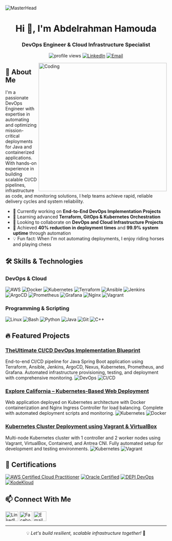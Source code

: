 ![MasterHead](https://miro.medium.com/v2/resize:fit:3000/1*mqv03KrlG5LK2XU1uV4LJg.gif)

<h1 align="center">Hi 👋, I'm Abdelrahman Hamouda</h1>
<h3 align="center">DevOps Engineer & Cloud Infrastructure Specialist</h3>

<p align="center">
  <img src="https://komarev.com/ghpvc/?username=3bdo7amouda&label=Profile%20views&color=0e75b6&style=flat" alt="profile views" />
  <a href="https://linkedin.com/in/3bdo7amouda"><img src="https://img.shields.io/badge/LinkedIn-Connect-blue?style=flat&logo=linkedin" alt="LinkedIn" /></a>
  <a href="mailto:abdelrahman.hamouda29@gmail.com"><img src="https://img.shields.io/badge/Email-Contact-red?style=flat&logo=gmail" alt="Email" /></a>
</p>

<img align="right" alt="Coding" width="400" src="https://cdn.dribbble.com/users/926537/screenshots/4502902/dev-ops-gif-dr.gif">

## 🚀 About Me

I'm a passionate DevOps Engineer with expertise in automating and optimizing mission-critical deployments for Java and containerized applications. With hands-on experience in building scalable CI/CD pipelines, infrastructure as code, and monitoring solutions, I help teams achieve rapid, reliable delivery cycles and system reliability.

- 🔭 Currently working on **End-to-End DevOps Implementation Projects**
- 🌱 Learning advanced **Terraform, GitOps & Kubernetes Orchestration**
- 👯 Looking to collaborate on **DevOps and Cloud Infrastructure Projects**
- 🎯 Achieved **40% reduction in deployment times** and **99.9% system uptime** through automation
- 💡 Fun fact: When I'm not automating deployments, I enjoy riding horses and playing chess

## 🛠️ Skills & Technologies

### DevOps & Cloud
![AWS](https://img.shields.io/badge/-AWS-232F3E?style=for-the-badge&logo=amazon-aws&logoColor=white)
![Docker](https://img.shields.io/badge/-Docker-2496ED?style=for-the-badge&logo=docker&logoColor=white)
![Kubernetes](https://img.shields.io/badge/-Kubernetes-326CE5?style=for-the-badge&logo=kubernetes&logoColor=white)
![Terraform](https://img.shields.io/badge/-Terraform-7B42BC?style=for-the-badge&logo=terraform&logoColor=white)
![Ansible](https://img.shields.io/badge/-Ansible-EE0000?style=for-the-badge&logo=ansible&logoColor=white)
![Jenkins](https://img.shields.io/badge/-Jenkins-D24939?style=for-the-badge&logo=jenkins&logoColor=white)
![ArgoCD](https://img.shields.io/badge/-ArgoCD-EF7B4D?style=for-the-badge&logo=argo&logoColor=white)
![Prometheus](https://img.shields.io/badge/-Prometheus-E6522C?style=for-the-badge&logo=prometheus&logoColor=white)
![Grafana](https://img.shields.io/badge/-Grafana-F46800?style=for-the-badge&logo=grafana&logoColor=white)
![Nginx](https://img.shields.io/badge/-NGINX-009639?style=for-the-badge&logo=nginx&logoColor=white)
![Vagrant](https://img.shields.io/badge/-Vagrant-1868F2?style=for-the-badge&logo=vagrant&logoColor=white)

### Programming & Scripting
![Linux](https://img.shields.io/badge/-Linux-FCC624?style=for-the-badge&logo=linux&logoColor=black)
![Bash](https://img.shields.io/badge/-Bash-4EAA25?style=for-the-badge&logo=gnu-bash&logoColor=white)
![Python](https://img.shields.io/badge/-Python-3776AB?style=for-the-badge&logo=python&logoColor=white)
![Java](https://img.shields.io/badge/-Java-007396?style=for-the-badge&logo=java&logoColor=white)
![Git](https://img.shields.io/badge/-Git-F05032?style=for-the-badge&logo=git&logoColor=white)
![C++](https://img.shields.io/badge/-C++-00599C?style=for-the-badge&logo=c%2B%2B&logoColor=white)



## 🔥 Featured Projects

### [TheUltimate CI/CD DevOps Implementation Blueprint](https://github.com/3bdo7amouda/Ultimate-CI-CD-DevOps-Pipeline)
End-to-end CI/CD pipeline for Java Spring Boot application using Terraform, Ansible, Jenkins, ArgoCD, Nexus, Kubernetes, Prometheus, and Grafana. Automated infrastructure provisioning, testing, and deployment with comprehensive monitoring.
![DevOps](https://img.shields.io/badge/-DevOps-FF6C37?style=flat-square&logo=devops&logoColor=white)
![CI/CD](https://img.shields.io/badge/-CI/CD-4479A1?style=flat-square&logo=github-actions&logoColor=white)

### [Explore California – Kubernetes-Based Web Deployment](https://github.com/3bdo7amouda/Explore-California-K8s)
Web application deployed on Kubernetes architecture with Docker containerization and Nginx Ingress Controller for load balancing. Complete with automated deployment scripts and monitoring.
![Kubernetes](https://img.shields.io/badge/-Kubernetes-326CE5?style=flat-square&logo=kubernetes&logoColor=white)
![Docker](https://img.shields.io/badge/-Docker-2496ED?style=flat-square&logo=docker&logoColor=white)

### [Kubernetes Cluster Deployment using Vagrant & VirtualBox](https://github.com/3bdo7amouda/k8s-cluster-vagrant)
Multi-node Kubernetes cluster with 1 controller and 2 worker nodes using Vagrant, VirtualBox, Containerd, and Antrea CNI. Fully automated setup for development and testing environments.
![Kubernetes](https://img.shields.io/badge/-Kubernetes-326CE5?style=flat-square&logo=kubernetes&logoColor=white)
![Vagrant](https://img.shields.io/badge/-Vagrant-1868F2?style=flat-square&logo=vagrant&logoColor=white)

## 📜 Certifications

<p align="left">
  <a href="#"><img src="https://img.shields.io/badge/-AWS%20Certified%20Cloud%20Practitioner-232F3E?style=for-the-badge&logo=amazon-aws&logoColor=white" alt="AWS Certified Cloud Practitioner" /></a>
  <a href="#"><img src="https://img.shields.io/badge/-Oracle%20Certified%20Foundation%20Associate-F80000?style=for-the-badge&logo=oracle&logoColor=white" alt="Oracle Certified" /></a>
  <a href="#"><img src="https://img.shields.io/badge/-DEPI%20DevOps%20Graduation-0078D7?style=for-the-badge&logo=microsoft&logoColor=white" alt="DEPI DevOps" /></a>
  <a href="#"><img src="https://img.shields.io/badge/-KodeKloud%20Certifications%20(11)-007ACC?style=for-the-badge&logo=kubernetes&logoColor=white" alt="KodeKloud" /></a>
</p>

## 📫 Connect With Me

<p align="left">
  <a href="https://linkedin.com/in/3bdo7amouda" target="_blank"><img align="center" src="https://raw.githubusercontent.com/rahuldkjain/github-profile-readme-generator/master/src/images/icons/Social/linked-in-alt.svg" alt="LinkedIn" height="30" width="40" /></a>
  <a href="https://www.facebook.com/abdoham0da" target="_blank"><img align="center" src="https://raw.githubusercontent.com/rahuldkjain/github-profile-readme-generator/master/src/images/icons/Social/facebook.svg" alt="Facebook" height="30" width="40" /></a>
  <a href="mailto:abdelrahman.hamouda29@gmail.com"><img align="center" src="https://upload.wikimedia.org/wikipedia/commons/7/7e/Gmail_icon_%282020%29.svg" alt="Email" height="30" width="40" /></a>
</p>

---

<p align="center">💡 <i>Let's build resilient, scalable infrastructure together!</i> 🚀</p>
